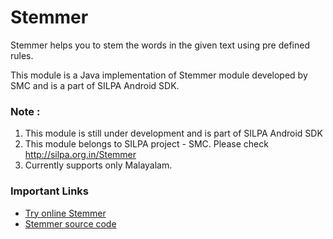 Stemmer
=======

Stemmer helps you to stem the words in the given text using pre defined rules.

This module is a Java implementation of Stemmer module developed by SMC and is a part of SILPA Android SDK.

### Note :
1. This module is still under development and is part of SILPA Android SDK
2. This module belongs to SILPA project - SMC. Please check http://silpa.org.in/Stemmer
3. Currently supports only Malayalam.


### Important Links
  -  [Try online Stemmer](http://silpa.org.in/Stemmer)
  -  [Stemmer source code](https://github.com/Project-SILPA/indicstemmer)
